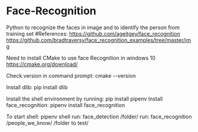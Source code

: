 # Face-Recognition
Python to recognize the faces in image and to identify the person from training set
#References:
https://github.com/ageitgey/face_recognition
https://github.com/bradtraversy/face_recognition_examples/tree/master/img


Need to install CMake to use face Recognition in windows 10
https://cmake.org/download/

Check version in command prompt: cmake --version

Install dlib: pip install dlib

Install the shell environment by running: pip install pipenv
Install face_recognition: pipenv install face_recognition


To start shell: pipenv shell
run: face_detection /folder/
run: face_recognition /people_we_know/ /folder to test/
